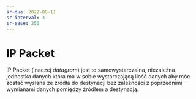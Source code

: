 ```yaml
---
sr-due: 2022-08-11
sr-interval: 3
sr-ease: 250
---
```


# IP Packet
IP Packet (inaczej *datagram*) jest to samowystarczalna, niezależna jednostka danych która ma w sobie wystarczającą ilość danych aby móc zostać wysłana ze źródła do destynacji bez zależności z poprzednimi wymianami danych pomiędzy źródłem a destynacją.